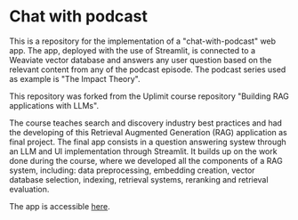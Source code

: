 # Chat with podcast
This is a repository for the implementation of a "chat-with-podcast" web app. The app, deployed with the use of Streamlit, is connected to a Weaviate vector database and answers any user question based on the relevant content from any of the podcast episode. The podcast series used as example is "The Impact Theory".

This repository was forked from the Uplimit course repository "Building RAG applications with LLMs".

The course teaches search and discovery industry best practices and had the developing of this Retrieval Augmented Generation (RAG) application as final project. The final app consists in a question answering systew through an LLM and UI implementation through Streamlit. It builds up on the work done during the course, where we developed all the components of a RAG system, including: data preprocessing, embedding creation, vector database selection, indexing, retrieval systems, reranking and retrieval evaluation. 

The app is accessible [here](https://chat-with-impact-theory.streamlit.app/).
